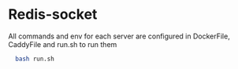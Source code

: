 # Redis-socket

All commands and env for each server are configured in DockerFile, CaddyFile and run.sh to run them
```bash
  bash run.sh
```
